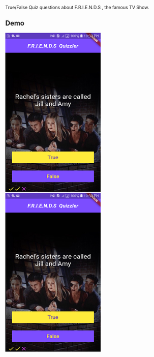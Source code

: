 True/False Quiz questions about F.R.I.E.N.D.S , the famous TV Show.
## Demo
<img src="images/Screenshot_20200517-223319.png" width="300" height="500">
<img src="images/Screenshot_20200517-223319.png" width="300" height="500">

